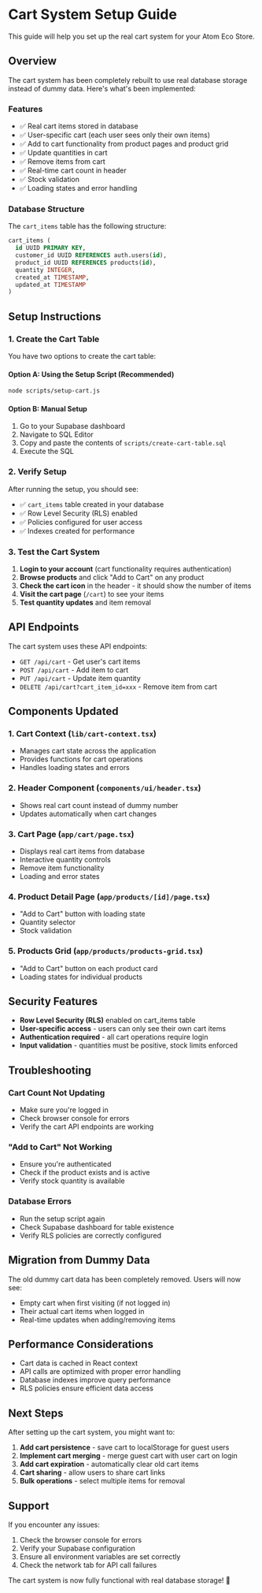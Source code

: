 # Cart System Setup Guide

This guide will help you set up the real cart system for your Atom Eco Store.

## Overview

The cart system has been completely rebuilt to use real database storage instead of dummy data. Here's what's been implemented:

### Features
- ✅ Real cart items stored in database
- ✅ User-specific cart (each user sees only their own items)
- ✅ Add to cart functionality from product pages and product grid
- ✅ Update quantities in cart
- ✅ Remove items from cart
- ✅ Real-time cart count in header
- ✅ Stock validation
- ✅ Loading states and error handling

### Database Structure

The `cart_items` table has the following structure:
```sql
cart_items (
  id UUID PRIMARY KEY,
  customer_id UUID REFERENCES auth.users(id),
  product_id UUID REFERENCES products(id),
  quantity INTEGER,
  created_at TIMESTAMP,
  updated_at TIMESTAMP
)
```

## Setup Instructions

### 1. Create the Cart Table

You have two options to create the cart table:

#### Option A: Using the Setup Script (Recommended)
```bash
node scripts/setup-cart.js
```

#### Option B: Manual Setup
1. Go to your Supabase dashboard
2. Navigate to SQL Editor
3. Copy and paste the contents of `scripts/create-cart-table.sql`
4. Execute the SQL

### 2. Verify Setup

After running the setup, you should see:
- ✅ `cart_items` table created in your database
- ✅ Row Level Security (RLS) enabled
- ✅ Policies configured for user access
- ✅ Indexes created for performance

### 3. Test the Cart System

1. **Login to your account** (cart functionality requires authentication)
2. **Browse products** and click "Add to Cart" on any product
3. **Check the cart icon** in the header - it should show the number of items
4. **Visit the cart page** (`/cart`) to see your items
5. **Test quantity updates** and item removal

## API Endpoints

The cart system uses these API endpoints:

- `GET /api/cart` - Get user's cart items
- `POST /api/cart` - Add item to cart
- `PUT /api/cart` - Update item quantity
- `DELETE /api/cart?cart_item_id=xxx` - Remove item from cart

## Components Updated

### 1. Cart Context (`lib/cart-context.tsx`)
- Manages cart state across the application
- Provides functions for cart operations
- Handles loading states and errors

### 2. Header Component (`components/ui/header.tsx`)
- Shows real cart count instead of dummy number
- Updates automatically when cart changes

### 3. Cart Page (`app/cart/page.tsx`)
- Displays real cart items from database
- Interactive quantity controls
- Remove item functionality
- Loading and error states

### 4. Product Detail Page (`app/products/[id]/page.tsx`)
- "Add to Cart" button with loading state
- Quantity selector
- Stock validation

### 5. Products Grid (`app/products/products-grid.tsx`)
- "Add to Cart" button on each product card
- Loading states for individual products

## Security Features

- **Row Level Security (RLS)** enabled on cart_items table
- **User-specific access** - users can only see their own cart items
- **Authentication required** - all cart operations require login
- **Input validation** - quantities must be positive, stock limits enforced

## Troubleshooting

### Cart Count Not Updating
- Make sure you're logged in
- Check browser console for errors
- Verify the cart API endpoints are working

### "Add to Cart" Not Working
- Ensure you're authenticated
- Check if the product exists and is active
- Verify stock quantity is available

### Database Errors
- Run the setup script again
- Check Supabase dashboard for table existence
- Verify RLS policies are correctly configured

## Migration from Dummy Data

The old dummy cart data has been completely removed. Users will now see:
- Empty cart when first visiting (if not logged in)
- Their actual cart items when logged in
- Real-time updates when adding/removing items

## Performance Considerations

- Cart data is cached in React context
- API calls are optimized with proper error handling
- Database indexes improve query performance
- RLS policies ensure efficient data access

## Next Steps

After setting up the cart system, you might want to:

1. **Add cart persistence** - save cart to localStorage for guest users
2. **Implement cart merging** - merge guest cart with user cart on login
3. **Add cart expiration** - automatically clear old cart items
4. **Cart sharing** - allow users to share cart links
5. **Bulk operations** - select multiple items for removal

## Support

If you encounter any issues:

1. Check the browser console for errors
2. Verify your Supabase configuration
3. Ensure all environment variables are set correctly
4. Check the network tab for API call failures

The cart system is now fully functional with real database storage! 🎉

